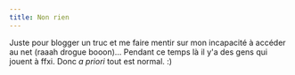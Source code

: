 ```yaml
---
title: Non rien
---
```


Juste pour blogger un truc et me faire mentir sur mon incapacité à accéder au
net (raaah drogue booon)... Pendant ce temps là il y'a des gens qui jouent à
ffxi. Donc _a priori_ tout est normal. :)

